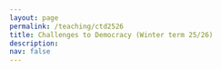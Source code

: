 ```yaml
---
layout: page
permalink: /teaching/ctd2526
title: Challenges to Democracy (Winter term 25/26)
description: 
nav: false
---
```


<html lang="en">
<head>
    <meta charset="UTF-8">
    <meta name="viewport" content="width=device-width, initial-scale=1.0">
    <title>Fancy Table</title>
    <style>
        .fancy-table {
            width: 100%;
            border-collapse: collapse;
            text-align: left;
            vertical-align: top;
        }
        .fancy-table th, .fancy-table td {
            padding: 12px;
            border: 1px solid #ddd;
            text-align: left;
            vertical-align: top;
        }
        .fancy-table th {
            background-color: #f4f4f4;
            font-weight: bold;
        }
        .fancy-table tr:nth-child(even) {
            background-color: #f9f9f9;
        }
        .fancy-table tr:hover {
            background-color: #f1f1f1;
        }

        .plain-table {
            width: 100%;
            text-align: left;
            vertical-align: top;
        }
        .plain-table th, .plain-table td {
            padding: 12px;
        }
    </style>
</head>
<body>
    <h3>Content</h3><br>
    <p>The seminar seeks to analyse the current challenges democratic regimes face. It is structured along three blocks. In the first block, we will learn about the essential features of a democracy and discover what shapes the quality of democracy. In a second block, we will engage with different empirical analyses of the current state of democratization and democratic systems. We will zero in on how institutions are sidelined; how actors, such as far-right parties, challenge democracies; and how democracy is threatened by crises. In the third block, we will look at potential solutions and scenarios of how democracy could cope with the current challenges. </p>
    You can download the most recent version of the syllabus <a href="{{ site.url }}assets/pdf/ctd2526/ctd_syllabus.pdf">here</a>.
    <br>

	The seminar takes place weekly, on Wednesday (14:15-15:45) in seminar room SCH 100.05.  
    <br>	
	<br>
	<h3>Material</h3>
	<br>
	<h4>Week 1: Introduction</h4>
	In this session, we will get to know each other and discuss some logistics about the seminar. Moreover, a brief introduction into the topic is given.  <br>
	<br>
	<a href="{{ site.url }}assets/pdf/ctd2526/introduction.pdf">Slides</a> <br>
	<br>
	<h4>Week 2: Research Design</h4>
	The second week is about research design. We will talk about what defines "good research", why comparison is important and which methods we can employ.   <br>
	<br>
	<a href="{{ site.url }}assets/pdf/ctd2526/rd.pdf">Slides</a><br>
	<br>
{% comment %}
<h4>Week 2: Concepts</h4>
This week is all about conceptualizing democracy. We will discuss different levels of abstraction in defining democracy and talk about the tension between some democratic 
principles.
	<a href="{{ site.url }}assets/pdf/ctd2526/concepts.pdf">Slides</a><br>
	<br>
	<h4>Week 3: Democracy - A Winning Formula?</h4>
	We will discuss Fukuyama's influential work on "The End of History" and compare it with recent developments around the globe. What's the state of democracy nowadays? Moreover, the 
session will introduce students to different sources measuring the quality of democracy, which they can apply for their own projects.
	<br>
	<a href="{{ site.url }}assets/pdf/ctd2425/state_democracy.pdf">Slides</a><br>
	<br>
	<h4>Week 4: Field phase</h4>
	There is no session in this week. Instead, you will work on the podcast project. <br>
	<br>
	<h4>Week 5: Challenges and Facilitators of Democratization (Part 1)</h4>
	In this week, we will discuss potential causes of democratization. Moreover, we will engage with empirical articles that focus on facilitators and challenges of democratization. <br>
 	<a href="{{ site.url }}assets/pdf/ctd2425/democratization.pdf">Slides</a><br>
 	<br>
 	<h4>Week 6: Challenges and Facilitators of Democratization (Part 2)</h4>
 	This is a continuation of last week. First, you present your podcast project before we discuss how state repression triggers backlash among citizens. <br>
 	<a href="{{ site.url }}assets/pdf/ctd2425/democratization_part2.pdf">Slides</a><br>
 	<br>
 	<h4>Week 7: Stretching the Rules of the Game</h4>
 	We will discuss how democracies erode gradually by taking a closer look at the book "How Democracies Die" by Stephen Levitsky and Daniel Ziblatt (2017)<br>
 	<a href="{{ site.url }}assets/pdf/ctd2425/backsliding.pdf">Slides</a><br>
 	<br>
 	<h4>Week 8: Democratic Norms and Affective Polarization</h4>
 	In this week, we will look on how (if) affective polarization undermines democratic norms. <br>
 	<a href="{{ site.url }}assets/pdf/ctd2425/norms_ap.pdf">Slides</a><br>
 	<br>
 	<h4>Week 9: Global Crises</h4>
 	Crises resulting from a pandemic, economic recessions or climate change require appropriate governance. In this session, we will discuss the tension between the climate crisis and the future of democracy. <br>
	<a href="{{ site.url }}assets/pdf/ctd2425/crises.pdf">Slides</a><br>
	<br>
	<h4>Week 10: Strengthening Institutions </h4>
	Institutions are key when analysing democratic backsliding. But could these be strengthened to safeguard democracy from erosion?<br>
	<a href="{{ site.url }}assets/pdf/ctd2425/solutions_institutions_notes.pdf">Slides</a><br>
	<br>
	<h4>Week 11: Strengthening Political Participation</h4>
	Political scientists have observed an erosion of political participation of citizens in conventional forms. Could democratic innovations be an option for future democracies?<br>
	<a href="{{ site.url }}assets/pdf/ctd2425/solutions_citizen_assemblies2.pdf">Slides</a><br>
	<br>
	<h4>Week 12: Democracy Update</h4>
	Andreas Schiel from the 'Demokratie-Update Münster' is joining us to talk about his experiences with building up a local citizen assembly. <br><br>
	<h4>Week 13: The Far-Right</h4>
	In this concluding session, we will do a session on the far-right, initially planned to be held in week 6. We'll talk about definitions, ways to explain their success, how they constitute a threat to democracy and how mainstream democrats are contributing to their success.
	<a href="{{ site.url }}assets/pdf/ctd2425/far_right.pdf">Slides</a><br>
	{% endcomment %}